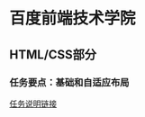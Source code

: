 # 百度前端技术学院
## HTML/CSS部分
### 任务要点：基础和自适应布局
[任务说明链接][1]

[1]:http://ife.baidu.com/task/detail?taskId=5